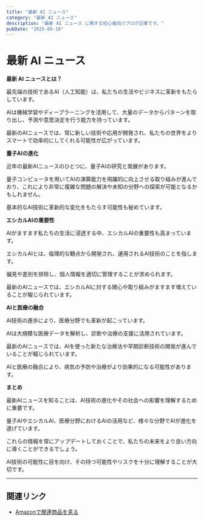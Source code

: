 ```yaml
---
title: "最新 AI ニュース"
category: "最新 AI ニュース"
description: "最新 AI ニュース に関する初心者向けブログ記事です。"
pubDate: "2025-09-10"
---
```


# 最新 AI ニュース

**最新 AI ニュースとは？**

最先端の技術であるAI（人工知能）は、私たちの生活やビジネスに革新をもたらしています。

AIは機械学習やディープラーニングを活用して、大量のデータからパターンを取り出し、予測や意思決定を行う能力を持っています。

最新のAIニュースでは、常に新しい技術や応用が開発され、私たちの世界をよりスマートで効率的にしてくれる可能性が広がっています。



**量子AIの進化**

近年の最新AIニュースのひとつに、量子AIの研究と発展があります。

量子コンピュータを用いてAIの演算能力を飛躍的に向上させる取り組みが進んでおり、これにより非常に複雑な問題の解決や未知の分野への探索が可能となるかもしれません。

基本的なAI技術に革新的な変化をもたらす可能性も秘めています。



**エシカルAIの重要性**

AIがますます私たちの生活に浸透する中、エシカルAIの重要性も高まっています。

エシカルAIとは、倫理的な観点から開発され、運用されるAI技術のことを指します。

偏見や差別を排除し、個人情報を適切に管理することが求められます。

最新のAIニュースでは、エシカルAIに対する関心や取り組みがますます増えていることが報じられています。



**AIと医療の融合**

AI技術の進歩により、医療分野でも革新が起こっています。

AIは大規模な医療データを解析し、診断や治療の支援に活用されています。

最新のAIニュースでは、AIを使った新たな治療法や早期診断技術の開発が進んでいることが報じられています。

AIと医療の融合により、病気の予防や治療がより効果的になる可能性があります。



**まとめ**

最新AIニュースを知ることは、AI技術の進化やその社会への影響を理解するために重要です。

量子AIやエシカルAI、医療分野におけるAIの活用など、様々な分野でAIが進化を遂げています。

これらの情報を常にアップデートしておくことで、私たちの未来をより良い方向に導くことができるでしょう。

AI技術の可能性に目を向け、その持つ可能性やリスクを十分に理解することが大切です。



---

## 関連リンク

- [Amazonで関連商品を見る](https://www.amazon.co.jp/s?k=%E6%9C%80%E6%96%B0+AI+%E3%83%8B%E3%83%A5%E3%83%BC%E3%82%B9&tag=autowritehubai-22)

